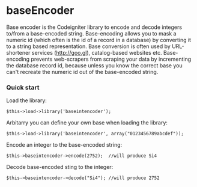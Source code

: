 baseEncoder
===========

Base encoder is the Codeigniter library to encode and decode integers to/from a base-encoded string. Base-encoding allows you to mask a numeric id (which often is the id of a record in a database) by converting it to a string based representation. Base conversion is often used by URL-shortener services (http://goo.gl), catalog-based websites etc. Base-encoding prevents web-scrapers from scraping your data by incrementing the database record id, because unless you know the correct base you can't recreate the numeric id out of the base-encoded string.

### Quick start

Load the library:
```
$this->load->library('baseintencoder');
```
Arbitarry you can define your own base when loading the library:
```
$this->load->library('baseintencoder', array("0123456789abcdef"));
```
Encode an integer to the base-encoded string:
```
$this->baseintencoder->encode(2752);  //will produce Si4
```
Decode base-encoded sting to the integer: 
```
$this->baseintencoder->decode("Si4"); //will produce 2752
```
